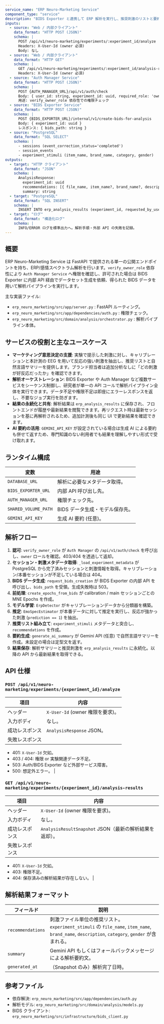 ```yaml
---
service_name: "ERP Neuro-Marketing Service"
component_type: "service"
description: "BIDS Exporter と連携して ERP 解析を実行し、推奨刺激のリストと要約を返す FastAPI ベースの解析サービス。"
inputs:
  - source: "Web / 内部クライアント"
    data_format: "HTTP POST (JSON)"
    schema: |
      POST /api/v1/neuro-marketing/experiments/:experiment_id/analyze
      Headers: X-User-Id (owner 必須)
      Body: なし
  - source: "Web / 内部クライアント"
    data_format: "HTTP GET"
    schema: |
      GET /api/v1/neuro-marketing/experiments/:experiment_id/analysis-results
      Headers: X-User-Id (owner 必須)
  - source: "Auth Manager Service"
    data_format: "HTTP POST (JSON)"
    schema: |
      POST {AUTH_MANAGER_URL}/api/v1/auth/check
      Body: { user_id: string, experiment_id: uuid, required_role: 'owner' }
      用途: verify_owner_role 依存性での権限チェック
  - source: "BIDS Exporter Service"
    data_format: "HTTP POST (JSON)"
    schema: |
      POST {BIDS_EXPORTER_URL}/internal/v1/create-bids-for-analysis
      Body: { experiment_id: uuid }
      レスポンス: { bids_path: string }
  - source: "PostgreSQL"
    data_format: "SQL SELECT"
    schema: |
      - sessions (event_correction_status='completed')
      - session_events
      - experiment_stimuli (item_name, brand_name, category, gender)
outputs:
  - target: "HTTP クライアント"
    data_format: "JSON"
    schema: |
      AnalysisResponse:
        experiment_id: uuid
        recommendations: [{ file_name, item_name?, brand_name?, description?, category?, gender? }]
        summary: string
  - target: "PostgreSQL"
    data_format: "SQL INSERT"
    schema: |
      INSERT INTO erp_analysis_results (experiment_id, requested_by_user_id, status, result_data, completed_at)
  - target: "ログ"
    data_format: "構造化ログ"
    schema: |
      INFO/ERROR ログを標準出力へ。解析手順・外部 API の失敗を記録。
---
```


## 概要

ERP Neuro-Marketing Service は FastAPI で提供される単一の公開エンドポイントを持ち、ERP/感情スペクトラム解析を行います。`verify_owner_role` 依存性により `Auth Manager Service` へ権限を確認し、許可された場合は BIDS Exporter に内部 API 経由でデータセット生成を依頼、得られた BIDS データを用いて解析パイプラインを実行します。

主な実装ファイル:

- `erp_neuro_marketing/src/app/server.py` : FastAPI ルーティング。
- `erp_neuro_marketing/src/app/dependencies/auth.py` : 権限チェック。
- `erp_neuro_marketing/src/domain/analysis/orchestrator.py` : 解析パイプライン本体。

## サービスの役割と主なユースケース

- **マーケティング意思決定の支援**: 実験で提示した刺激に対し、キャリブレーションと本計測の EEG を用いて反応の強い刺激を抽出し、推奨リストと自然言語サマリーを提供します。ブランド担当者は追加分析なしに「どの刺激が好反応だったか」を確認できます。
- **解析オーケストレーション**: BIDS Exporter や Auth Manager など複数サービスをシーケンス制御し、研究者が単一の API コールで解析パイプライン全体を実行できます。データ不足や権限不足は即座にエラーレスポンスを返し、不要なジョブ実行を防ぎます。
- **結果の永続化と共有**: 解析結果は `erp_analysis_results` に保存され、フロントエンドが履歴や最新結果を閲覧できます。再リクエスト時は最新セッションを基に再解析されるため、追加計測後も同じ UI で更新結果を確認できます。
- **AI 要約の活用**: `GEMINI_API_KEY` が設定されている場合は生成 AI による要約も併せて返すため、専門知識のない利用者でも結果を理解しやすい形式で受け取れます。

## ランタイム構成

| 変数 | 用途 |
| --- | --- |
| `DATABASE_URL` | 解析に必要なメタデータ取得。 |
| `BIDS_EXPORTER_URL` | 内部 API 呼び出し先。 |
| `AUTH_MANAGER_URL` | 権限チェック先。 |
| `SHARED_VOLUME_PATH` | BIDS データ生成・モデル保存先。 |
| `GEMINI_API_KEY` | 生成 AI 要約 (任意)。 |

## 解析フロー

1. **認可**: `verify_owner_role` が `Auth Manager` の `/api/v1/auth/check` を呼び出し、`owner` ロールを確認。403/404 を透過して返却。
2. **セッション・刺激メタデータ取得**: `_load_experiment_metadata` が PostgreSQL から完了済みセッションと刺激情報を取得。キャリブレーション/本番セッションが不足している場合は 404。
3. **BIDS データ生成**: `request_bids_creation` が BIDS Exporter の内部 API を呼び出し、`bids_path` を受領。生成失敗時は 503。
4. **前処理**: `create_epochs_from_bids` が calibration / main セッションごとの MNE Epochs を作成。
5. **モデル学習**: `ErpDetector` がキャリブレーションデータから分類器を構築。
6. **推定**: `EmoSpecEstimator` が本番データに対して推定を実行し、反応が強かった刺激 (`prediction == 1`) を抽出。
7. **推奨リスト組み立て**: `experiment_stimuli` メタデータと突合し、`recommendations` を作成。
8. **要約生成**: `generate_ai_summary` が Gemini API (任意) で自然言語サマリーを作成。未設定の場合は定型文を返す。
9. **結果保存**: 解析サマリーと推奨刺激を `erp_analysis_results` に永続化。以降の API から最新結果を取得できる。

## API 仕様

### `POST /api/v1/neuro-marketing/experiments/{experiment_id}/analyze`

| 項目 | 内容 |
| --- | --- |
| ヘッダー | `X-User-Id` (owner 権限を要求)。 |
| 入力ボディ | なし。 |
| 成功レスポンス | `AnalysisResponse` JSON。 |
| 失敗レスポンス |
  - 401: `X-User-Id` 欠如。
  - 403 / 404: 権限 or 実験関連データ不足。
  - 503: Auth/BIDS Exporter など外部サービス障害。
  - 500: 想定外エラー。 |

### `GET /api/v1/neuro-marketing/experiments/{experiment_id}/analysis-results`

| 項目 | 内容 |
| --- | --- |
| ヘッダー | `X-User-Id` (owner 権限を要求)。 |
| 入力ボディ | なし。 |
| 成功レスポンス | `AnalysisResultSnapshot` JSON（最新の解析結果を返却）。 |
| 失敗レスポンス |
  - 401: `X-User-Id` 欠如。
  - 403: 権限不足。
  - 404: 保存済みの解析結果が存在しない。 |

## 解析結果フォーマット

| フィールド | 説明 |
| --- | --- |
| `recommendations` | 刺激ファイル単位の推奨リスト。`experiment_stimuli` の `file_name`, `item_name`, `brand_name`, `description`, `category`, `gender` が含まれる。 |
| `summary` | Gemini API もしくはフォールバックメッセージによる解析要約文。 |
| `generated_at` | （Snapshot のみ）解析完了日時。 |

## 参考ファイル

- 依存解決: `erp_neuro_marketing/src/app/dependencies/auth.py`
- 解析モデル: `erp_neuro_marketing/src/domain/analysis/models.py`
- BIDS クライアント: `erp_neuro_marketing/src/infrastructure/bids_client.py`
